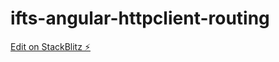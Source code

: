 # ifts-angular-httpclient-routing

[Edit on StackBlitz ⚡️](https://stackblitz.com/edit/ifts-angular-httpclient-routing-huvd16)